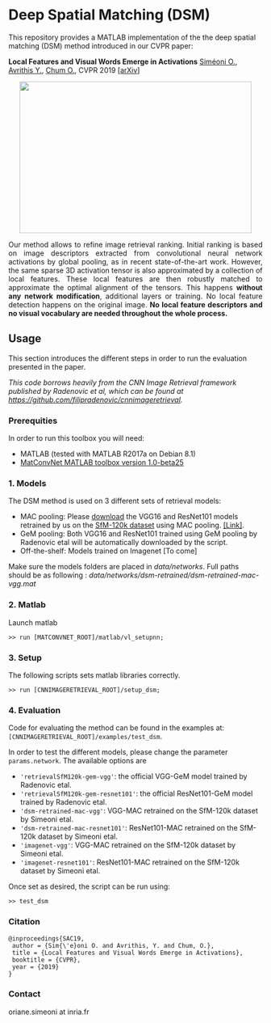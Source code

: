 # Deep Spatial Matching (DSM)

This repository provides a MATLAB implementation of the the deep spatial matching (DSM) method introduced in our CVPR paper:

**Local Features and Visual Words Emerge in Activations** 
[Siméoni O.](http://people.rennes.inria.fr/Oriane.Simeoni/), [Avrithis Y.](https://avrithis.net/), [Chum O.](http://cmp.felk.cvut.cz/~chum/), 
CVPR 2019 [[arXiv](https://arxiv.org/abs/1905.06358)]

<p align="center">
  <img src="http://people.rennes.inria.fr/Oriane.Simeoni/img/cvpr2019.jpg" width="460" height="300" >
</div>

<p align="justify">
Our method allows to refine image retrieval ranking. Initial ranking is based on image descriptors extracted from convolutional neural network activations by global pooling, as in recent state-of-the-art work. However, the same sparse 3D activation tensor is also approximated by a collection of local features. These local features are then robustly matched to approximate the optimal alignment of the tensors. This happens <strong>without any network modification</strong>, additional layers or training. No local feature detection happens on the original image. <strong>No local feature descriptors and no visual vocabulary are needed throughout the whole process.</strong>
</p>


## Usage

This section introduces the different steps in order to run the evaluation presented in the paper.

*This code borrows heavily from the CNN Image Retrieval framework published by Radenovic et al, which can be found at https://github.com/filipradenovic/cnnimageretrieval.*


### Prerequities
In order to run this toolbox you will need:

- MATLAB (tested with MATLAB R2017a on Debian 8.1)
- [MatConvNet MATLAB toolbox version 1.0-beta25](https://www.vlfeat.org/matconvnet/)

### 1. Models

The DSM method is used on 3 different sets of retrieval models:
- MAC pooling: Please [download](https://drive.google.com/open?id=1konm3rVuCwNQO4H7AlLR_nbv9gcqQvZw) the VGG16 and ResNet101 models retrained by us on the [SfM-120k dataset](https://arxiv.org/abs/1711.02512) using MAC pooling. [[Link]](https://drive.google.com/open?id=1konm3rVuCwNQO4H7AlLR_nbv9gcqQvZw).
- GeM pooling: Both VGG16 and ResNet101 trained using GeM pooling by Radenovic etal will be automatically downloaded by the script. 
- Off-the-shelf: Models trained on Imagenet [To come]

Make sure the models folders are placed in *data/networks*. Full paths should be as following : *data/networks/dsm-retrained/dsm-retrained-mac-vgg.mat* 

### 2. Matlab

Launch matlab
```
>> run [MATCONVNET_ROOT]/matlab/vl_setupnn;
```

### 3. Setup

The following scripts sets matlab libraries correctly.  
```
>> run [CNNIMAGERETRIEVAL_ROOT]/setup_dsm;
```

### 4. Evaluation

Code for evaluating the method can be found in the examples at: ```[CNNIMAGERETRIEVAL_ROOT]/examples/test_dsm```. 

In order to test the different models, please change the parameter ```params.network```. The available options are

- `'retrievalSfM120k-gem-vgg'`: the official VGG-GeM model trained by Radenovic etal.
- `'retrievalSfM120k-gem-resnet101'`: the official ResNet101-GeM model trained by Radenovic etal.
- `'dsm-retrained-mac-vgg'`: VGG-MAC retrained on the SfM-120k dataset by Simeoni etal.
- `'dsm-retrained-mac-resnet101'`: ResNet101-MAC retrained on the SfM-120k dataset by Simeoni etal.
- `'imagenet-vgg'`: VGG-MAC retrained on the SfM-120k dataset by Simeoni etal.
- `'imagenet-resnet101'`: ResNet101-MAC retrained on the SfM-120k dataset by Simeoni etal.


Once set as desired, the script can be run using:

```
>> test_dsm
```


### Citation
```
@inproceedings{SAC19,
 author = {Sim{\'e}oni O. and Avrithis, Y. and Chum, O.},
 title = {Local Features and Visual Words Emerge in Activations},
 booktitle = {CVPR},
 year = {2019}
}
```

### Contact

oriane.simeoni at inria.fr
